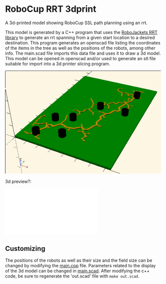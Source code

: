
# RoboCup RRT 3dprint

A 3d-printed model showing RoboCup SSL path planning using an rrt.

This model is generated by a C++ program that uses the [RoboJackets RRT library](https://github.com/robojackets/rrt) to generate an rrt spanning from a given start location to a desired destination. This program generates an openscad file listing the coordinates of the items in the tree as well as the positions of the robots, among other info. The main.scad file imports this data file and uses it to draw a 3d model. This model can be opened in openscad and/or used to generate an stl file suitable for import into a 3d printer slicing program.

![screenshot](doc/screenshot.png)

3d preview?:

![3d preview](doc/963dec.stl)


## Customizing

The positions of the robots as well as their size and the field size can be changed by modifying the [main.cpp](main.cpp) file. Parameters related to the display of the 3d model can be changed in [main.scad](main.scad). After modifying the c++ code, be sure to regenerate the 'out.scad' file with `make out.scad`.
